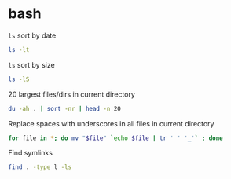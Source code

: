 # bash

`ls` sort by date

```bash
ls -lt
```

`ls` sort by size

```bash
ls -lS
```

20 largest files/dirs in current directory

```bash
du -ah . | sort -nr | head -n 20
```

Replace spaces with underscores in all files in current directory

```bash
for file in *; do mv "$file" `echo $file | tr ' ' '_'` ; done
```

Find symlinks

```bash
find . -type l -ls
```
